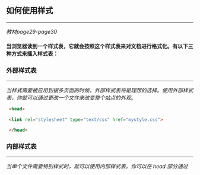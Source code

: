 ## 如何使用样式

---
*教材page29*-*page30*

#### 当浏览器读到一个样式表，它就会按照这个样式表来对文档进行格式化。有以下三种方式来插入样式表：

### 外部样式表

---



*当样式需要被应用到很多页面的时候，外部样式表将是理想的选择。使用外部样式表，你就可以通过更改一个文件来改变整个站点的外观*。
```html
 <head>

 <link rel="stylesheet" type="text/css" href="mystyle.css">

 </head>
```
### 内部样式表

---

*当单个文件需要特别样式时，就可以使用内部样式表。你可以在 head 部分通过 <style> 标签定义内部样式表。*

```html
 <head>
 
 <style type="text/css">
 
 body {background-color: red}
 p {margin-left: 20px}
 
 </style>
 
 </head>
```

### 行间样式表（内联样式）

---

*当特殊的样式需要应用到个别元素时，就可以使用内联样式。 使用内联样式的方法是在相关的标签中使用样式属性。样式属性可以包含任何 CSS 属性。以下实例显示出如何改变段落的颜色和左外边距。*

```html
 <p style="color: red; margin-left: 20px">
 
 This is a paragraph

 </p>
 ```